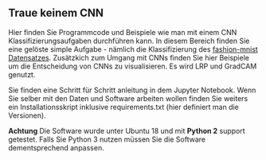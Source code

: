## Traue keinem CNN

Hier finden Sie Programmcode und Beispiele wie man mit einem CNN Klassifizierungsaufgaben durchführen kann. 
In diesem Bereich finden Sie eine gelöste simple Aufgabe - nämlich die Klassifizierung des [fashion-mnist Datensatzes](https://github.com/zalandoresearch/fashion-mnist).
Zusätzkich zum Umgang mit CNNs finden Sie hier Beispiele um die Entscheidung von CNNs zu visualisieren.
Es wird LRP und GradCAM genutzt.

Sie finden eine Schritt für Schritt anleitung in dem Jupyter Notebook. 
Wenn Sie selber mit den Daten und Software arbeiten wollen finden Sie weiters ein Installationsskript inklusive requirements.txt (hier definiert man die Versionen).

**Achtung** Die Software wurde unter Ubuntu 18 und mit **Python 2** support getestet. Falls Sie Python 3 nutzen müssen Sie die Software dementsprechend anpassen.
